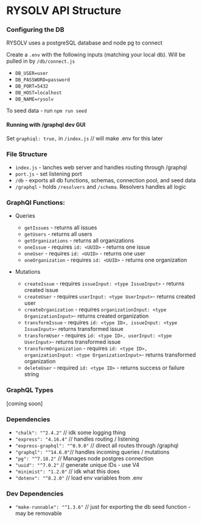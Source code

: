 # RYSOLV API Structure

### Configuring the DB
RYSOLV uses a postgreSQL database and node pg to connect

Create a `.env` with the following inputs (matching your local db). Will be pulled in by `/db/connect.js`
* `DB_USER=user`
* `DB_PASSWORD=password`
* `DB_PORT=5432`
* `DB_HOST=localhost`
* `DB_NAME=rysolv`

To seed data - run `npm run seed`

#### Running with /graphql dev GUI
Set `graphiql: true,` in `/index.js` // will make .env for this later


### File Structure
* `index.js` - lanches web server and handles routing through /graphql
* `port.js` - set listening port
* `/db` - exports all db functions, schemas, connection pool, and seed data
* `/graphql` - holds `/resolvers` and `/schema`. Resolvers handles all logic

### GraphQl Functions:
* Queries
  * `getIssues` - returns all issues
  * `getUsers` - returns all users
  * `getOrganizations` - returns all organizations
  * `oneIssue` - requires `id: <UUID>` - returns one issue
  * `oneUser` - requires `id: <UUID>` - returns one user
  * `oneOrganization` - requires `id: <UUID>` - returns one organization

* Mutations
  * `createIssue` - requires `issueInput: <type IssueInput>` - returns created issue 
  * `createUser` - requires `userInput: <type UserInput>`- returns created user
  * `createOrganization` - requires `organizationInput: <type OrganizationInput>`- returns created organization
  * `transformIssue` - requires `id: <type ID>, issueInput: <type IssueInput>`- returns transformed issue
  * `transformUser` - requires `id: <type ID>, userInput: <type UserInput>`- returns transformed issue
  * `transformOrganization` - requires `id: <type ID>, organizationInput: <type OrganizationInput>`- returns transformed organization
  * `deleteUser` - required `id: <type ID>` - returns success or failure string

### GraphQL Types

[coming soon]

### Dependencies
* `"chalk": "^2.4.2"` // idk some logging thing
* `"express": "4.16.4"` // handles routing / listening
* `"express-graphql": "^0.9.0"` // direct all routes through /graphql
* `"graphql": "^14.6.0"`// handles incoming queries / mutations
* `"pg": "^7.18.2"` // Manages node postgres connection
* `"uuid": "^7.0.2"` // generate unique IDs - use V4
* `"minimist": "1.2.0"` // idk what this does
* `"dotenv": "^8.2.0"` // load env variables from .env

### Dev Dependencies
* `"make-runnable": "^1.3.6"` // just for exporting the db seed function - may be removable
